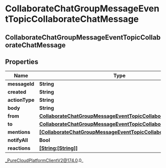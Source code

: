# CollaborateChatGroupMessageEventTopicCollaborateChatMessage

## CollaborateChatGroupMessageEventTopicCollaborateChatMessage

## Properties

|Name | Type | Description | Notes|
|------------ | ------------- | ------------- | -------------|
| **messageId** | **String** |  | [optional] |
| **created** | **String** |  | [optional] |
| **actionType** | **String** |  | [optional] |
| **body** | **String** |  | [optional] |
| **from** | [**CollaborateChatGroupMessageEventTopicCollaborateChatEntity**](CollaborateChatGroupMessageEventTopicCollaborateChatEntity) |  | [optional] |
| **to** | [**CollaborateChatGroupMessageEventTopicCollaborateChatEntity**](CollaborateChatGroupMessageEventTopicCollaborateChatEntity) |  | [optional] |
| **mentions** | [**[CollaborateChatGroupMessageEventTopicCollaborateChatEntity]**]([CollaborateChatGroupMessageEventTopicCollaborateChatEntity]) |  | [optional] |
| **notifyAll** | **Bool** |  | [optional] |
| **reactions** | [**[String:[String]]**](StringJSON) |  | [optional] |



_PureCloudPlatformClientV2@174.0.0_
